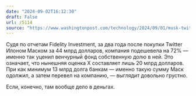 ```yaml
---
date: "2024-09-02T16:12:30"
draft: False
url: /5114
source: "https://www.washingtonpost.com/technology/2024/09/01/musk-twitter-investors-underwater/"
---
```


Судя по отчетам Fidelity Investment, за два года после покупки Twitter Илоном Маском за 44 млрд долларов, компания подешевела на 72% — именно так уценил венчурный фонд собственную долю в ней. Это означает, что нынешняя оценка X составляет лишь 20 млрд долларов. При как минимум 13 млрд долга банкам — именно такую сумму Маск одолжил, а затем перевел на компанию, — выглядит довольно грустно. 

Если, конечно, там вообще дело в деньгах.
